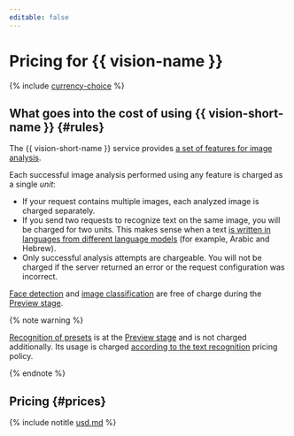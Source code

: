 ```yaml
---
editable: false
---
```


# Pricing for {{ vision-name }}

{% include [currency-choice](../_includes/pricing/currency-choice.md) %}

## What goes into the cost of using {{ vision-short-name }} {#rules}

The {{ vision-short-name }} service provides [a set of features for image analysis](concepts/index.md#features).

Each successful image analysis performed using any feature is charged as a single _unit_:

* If your request contains multiple images, each analyzed image is charged separately.
* If you send two requests to recognize text on the same image, you will be charged for two units. This makes sense when a text [is written in languages from different language models](operations/ocr/text-detection.md#multiple-languages) (for example, Arabic and Hebrew).
* Only successful analysis attempts are chargeable. You will not be charged if the server returned an error or the request configuration was incorrect.

[Face detection](concepts/face-detection/index.md) and [image classification](concepts/classification/index.md) are free of charge during the [Preview stage](../overview/concepts/launch-stages).

{% note warning %}

[Recognition of presets](concepts/ocr/template-recognition.md) is at the [Preview stage](../overview/concepts/launch-stages) and is not charged additionally. Its usage is charged [according to the text recognition](#prices) pricing policy.

{% endnote %}

## Pricing {#prices}




{% include notitle [usd.md](../_pricing/vision/usd.md) %}

